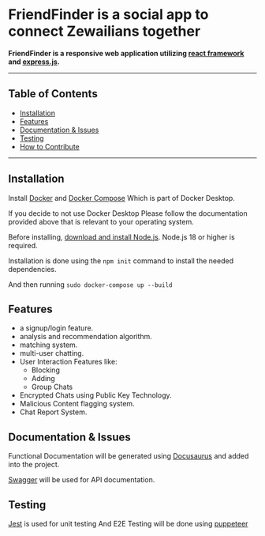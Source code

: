 # FriendFinder is a social app to connect Zewailians together

**FriendFinder is a responsive web application utilizing [react framework](https://github.com/facebook/react) and [express.js](https://github.com/expressjs/express).**

---

## Table of Contents

* [Installation](#installation)
* [Features](#features)
* [Documentation & Issues](#documentation--issues)
* [Testing](#testing)
* [How to Contribute](#How-to-Contribute)

---

## Installation

Install [Docker](https://www.docker.com/) and [Docker Compose](https://docs.docker.com/compose/install/) Which is part of Docker Desktop.

If you decide to not use Docker Desktop Please follow the documentation provided above that is relevant to your operating system.

Before installing, [download and install Node.js](https://nodejs.org/en/download/).
Node.js 18 or higher is required.

Installation is done using the `npm init` command to install the needed dependencies.

And then running `sudo docker-compose up --build`

## Features

* a signup/login feature.
* analysis and recommendation algorithm.
* matching system.
* multi-user chatting.
* User Interaction Features like:
  * Blocking
  * Adding
  * Group Chats
* Encrypted Chats using Public Key Technology.
* Malicious Content flagging system.
* Chat Report System.

## Documentation & Issues
Functional Documentation will be generated using [Docusaurus](https://docusaurus.io/) and added into the project.

[Swagger](https://swagger.io) will be used for API documentation.

## Testing
[Jest](https://jestjs.io/) is used for unit testing And E2E Testing will be done using [puppeteer](https://pptr.dev/)
